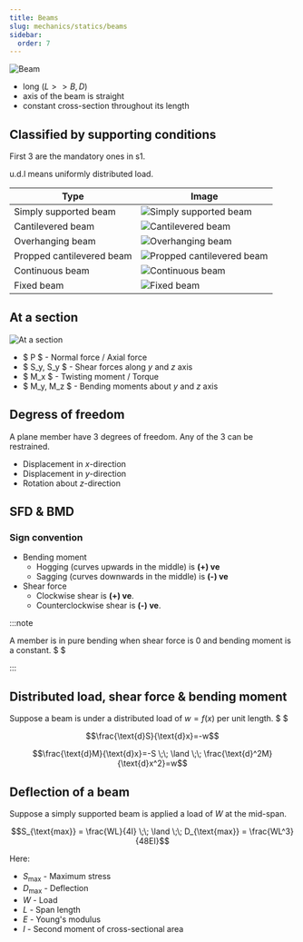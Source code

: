 ```yaml
---
title: Beams
slug: mechanics/statics/beams
sidebar:
  order: 7
---
```


![Beam](/mechanics/beam.jpg)

- long ($L >> B,D$)
- axis of the beam is straight
- constant cross-section throughout its length

## Classified by supporting conditions

First 3 are the mandatory ones in s1.

u.d.l means uniformly distributed load.

| Type                      | Image                                                                  |
| ------------------------- | ---------------------------------------------------------------------- |
| Simply supported beam     | ![Simply supported beam](/mechanics/simply-supported-beam.jpg)         |
| Cantilevered beam         | ![Cantilevered beam](/mechanics/cantilevered-beam.jpg)                 |
| Overhanging beam          | ![Overhanging beam](/mechanics/overhanging-beam.jpg)                   |
| Propped cantilevered beam | ![Propped cantilevered beam](/mechanics/propped-cantilevered-beam.jpg) |
| Continuous beam           | ![Continuous beam](/mechanics/continuous-beam.jpg)                     |
| Fixed beam                | ![Fixed beam](/mechanics/fixed-beam.jpg)                               |

## At a section

![At a section](/mechanics/at-a-section.jpg)

- $ P $ - Normal force / Axial force
- $ S_y, S_y $ - Shear forces along $y$ and $z$ axis
- $ M_x $ - Twisting moment / Torque
- $ M_y, M_z $ - Bending moments about $y$ and $z$ axis

## Degress of freedom

A plane member have 3 degrees of freedom. Any of the 3 can be restrained.

- Displacement in $x$-direction
- Displacement in $y$-direction
- Rotation about $z$-direction

## SFD & BMD

### Sign convention

- Bending moment
  - Hogging (curves upwards in the middle) is **(+) ve**
  - Sagging (curves downwards in the middle) is **(-) ve**
- Shear force
  - Clockwise shear is **(+) ve**.
  - Counterclockwise shear is **(-) ve**.

:::note

A member is in pure bending when shear force is $0$ and bending moment is a
constant. $ $

:::

## Distributed load, shear force & bending moment

Suppose a beam is under a distributed load of $w=f(x)$ per unit length. $ $

```math
\frac{\text{d}S}{\text{d}x}=-w
```

```math
\frac{\text{d}M}{\text{d}x}=-S
\;\;
\land
\;\;
\frac{\text{d}^2M}{\text{d}x^2}=w
```

## Deflection of a beam

Suppose a simply supported beam is applied a load of $W$ at the mid-span.

```math
S_{\text{max}} = \frac{WL}{4I}
\;\;
\land
\;\;
D_{\text{max}} = \frac{WL^3}{48EI}
```

Here:

- $S_\text{max}$ - Maximum stress
- $D_\text{max}$ - Deflection
- $W$ - Load
- $L$ - Span length
- $E$ - Young's modulus
- $I$ - Second moment of cross-sectional area
